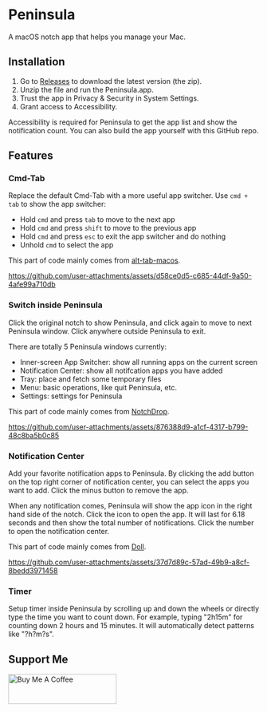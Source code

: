 # Peninsula

A macOS notch app that helps you manage your Mac.

## Installation

1. Go to [Releases](https://github.com/Celve/Peninsula/releases) to download the latest version (the zip).
2. Unzip the file and run the Peninsula.app.
3. Trust the app in Privacy & Security in System Settings.
4. Grant access to Accessibility.

Accessibility is required for Peninsula to get the app list and show the notification count. You can also build the app yourself with this GitHub repo.

## Features

### Cmd-Tab

Replace the default Cmd-Tab with a more useful app switcher. Use `cmd + tab` to show the app switcher:

- Hold `cmd` and press `tab` to move to the next app
- Hold `cmd` and press `shift` to move to the previous app
- Hold `cmd` and press `esc` to exit the app switcher and do nothing
- Unhold `cmd` to select the app

This part of code mainly comes from [alt-tab-macos](https://github.com/lwouis/alt-tab-macos).

<https://github.com/user-attachments/assets/d58ce0d5-c685-44df-9a50-4afe99a710db>

### Switch inside Peninsula

Click the original notch to show Peninsula, and click again to move to next Peninsula window.
Click anywhere outside Peninsula to exit.

There are totally 5 Peninsula windows currently:

- Inner-screen App Switcher: show all running apps on the current screen
- Notification Center: show all notifcation apps you have added
- Tray: place and fetch some temporary files
- Menu: basic operations, like quit Peninsula, etc.
- Settings: settings for Peninsula

This part of code mainly comes from [NotchDrop](https://github.com/Lakr233/NotchDrop).

<https://github.com/user-attachments/assets/876388d9-a1cf-4317-b799-48c8ba5b0c85>

### Notification Center

Add your favorite notification apps to Peninsula.
By clicking the add button on the top right corner of notification center, you can select the apps you want to add.
Click the minus button to remove the app.

When any notification comes, Peninsula will show the app icon in the right hand side of the notch. Click the icon to open the app.
It will last for 6.18 seconds and then show the total number of notifications. Click the number to open the notification center.

This part of code mainly comes from [Doll](https://github.com/xiaogdgenuine/Doll).

<https://github.com/user-attachments/assets/37d7d89c-57ad-49b9-a8cf-8bedd3971458>

### Timer

Setup timer inside Peninsula by scrolling up and down the wheels or directly type the time you want to count down.
For example, typing "2h15m" for counting down 2 hours and 15 minutes.
It will automatically detect patterns like "?h?m?s".

## Support Me

<a href="https://www.buymeacoffee.com/linyu" target="_blank"><img src="https://cdn.buymeacoffee.com/buttons/v2/default-yellow.png" alt="Buy Me A Coffee" style="height: 60px !important;width: 217px !important;" ></a>
